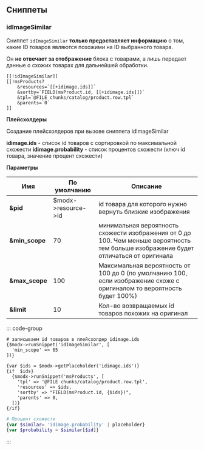 ## Сниппеты

### idImageSimilar

Сниппет `idImageSimilar` **только предоставляет информацию** о том, какие ID товаров являются похожими на ID выбранного товара.

Он **не отвечает за отображение** блока с товарами, а лишь передает данные о схожих товарах для дальнейшей обработки.

```modx
[[!idImageSimilar]]
[[!msProducts?
    &resources=`[[+idimage.ids]]`
    &sortby=`FIELD(msProduct.id, [[+idimage.ids]])`
    &tpl=`@FILE chunks/catalog/product.row.tpl`
    &parents=`0`
]]
```

**Плейсхолдеры**

Создание плейсхолдеров при вызове сниппета idImageSimilar

**idimage.ids** - список id товаров с сортировкой по максимальной схожести
**idimage.probability** - список процентов схожести (ключ id товара, значение процент схожести)

**Параметры**

| Имя            | По умолчанию        | Описание                                                                                                                              |
|----------------|---------------------|---------------------------------------------------------------------------------------------------------------------------------------|
| **&pid**       | $modx->resource->id | id товара для которого нужно вернуть близкие изображения                                                                              |
| **&min_scope** | 70                  | минимальная вероятность схожести изображения от 0 до 100. Чем меньше вероятность тем больше изображение будет отличаться от оригинала |
| **&max_scope** | 100                 | Максимальная вероятность от 100 до 0 (по умолчанию 100, если изображение схоже с оригиналом то вероятность будет 100%)                |
| **&limit**     | 10                  | Кол-во возвращаемых id товаров похожих на оригинал                                                                                    |

::: code-group

```fenom
# записываем id товаров в плейсхолдер idimage.ids
{$modx->runSnippet('idImageSimilar', [
  'min_scope' => 65
])}

{var $ids = $modx->getPlaceholder('idimage.ids')}
{if  $ids}
  {$modx->runSnippet('msProducts', [
    'tpl' => '@FILE chunks/catalog/product.row.tpl',
    'resources' => $ids,
    'sortby' => "FIELD(msProduct.id, {$ids})",
    'parents' => 0,
  ])}
{/if}
```

```php
# Процент схожести
{var $similar= 'idimage.probability' | placeholder}
{var $probability = $similar[$id]}
```

:::
